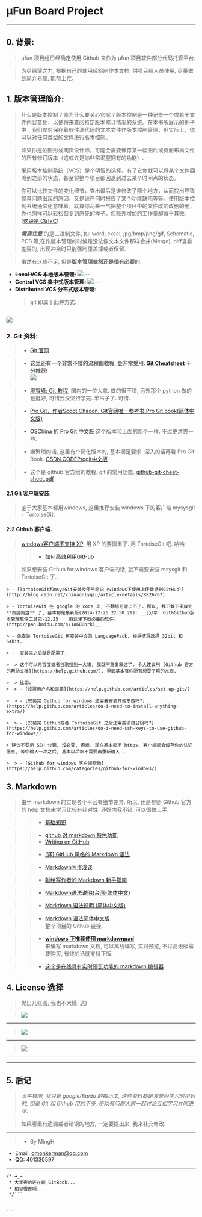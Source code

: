 #  μFun Board Project
---
## 0. 背景:   
> μfun 项目组已经确定使用 Github 来作为 μfun 项目软件部分代码托管平台.     
     
> 为尽绵薄之力, 根据自己的使用经验制作本文档, 供项目组人员使用, 尽量做到简介易懂, 能帮上忙.       

## 1. 版本管理简介:    

> 什么是版本控制？我为什么要关心它呢？版本控制是一种记录一个或若干文件内容变化，以便将来查阅特定版本修订情况的系统。在本书所展示的例子中，我们仅对保存着软件源代码的文本文件作版本控制管理，但实际上，你可以对任何类型的文件进行版本控制。    
    
> 如果你是位图形或网页设计师，可能会需要保存某一幅图片或页面布局文件的所有修订版本（这或许是你非常渴望拥有的功能）.    
    
>    采用版本控制系统（VCS）是个明智的选择。有了它你就可以将某个文件回溯到之前的状态，甚至将整个项目都回退到过去某个时间点的状态。    
    
>    你可以比较文件的变化细节，查出最后是谁修改了哪个地方，从而找出导致怪异问题出现的原因，又是谁在何时报告了某个功能缺陷等等。使用版本控制系统通常还意味着，就算你乱来一气把整个项目中的文件改的改删的删，你也照样可以轻松恢复到原先的样子。但额外增加的工作量却微乎其微。([这段是 Ctrl+C](https://code.csdn.net/help/CSDN_Code/progit/zh/01-introduction/01-chapter1))    


> __*需要注意*__ 的是二进制文件, 如: word, excel, jpg/bmp/png/gif, Schematic, PCB 等,在作版本管理的时候是没法像文本文件那样合并(Merge), diff查看差异的, 出现冲突时只能强制覆盖掉或者保留.    

> 虽然有这些不足, 但是**版本管理依然还是很有必要**的. 
     
 - __~~Local VCS 本地版本管理:~~__
  ![](https://code.csdn.net/CSDN_Code/progit/blob/master/figures/18333fig0101-tn.png)
--
 - __~~Central VCS 集中式版本管理:~~__
![](https://code.csdn.net/CSDN_Code/progit/blob/master/figures/18333fig0102-tn.png)
--
 - __Distributed VCS 分布式版本管理__:     
    > git 即属于此种方式.     

![](https://code.csdn.net/CSDN_Code/progit/blob/master/figures/18333fig0103-tn.png)
--

### 2. Git 资料:     

> -  [Git 官网](http://git-scm.com/)    

> -  __这里还有一个非常不错的流程图教程, 会非常受用. [Git Cheatsheet](http://ndpsoftware.com/git-cheatsheet.html#loc=index;)__  __十分推荐!__    
![](https://dn-coding-net-production-static.qbox.me/3304456c-3111-45db-9256-013816e6ac6a.png)

> -  [廖雪峰: Git 教程](http://www.liaoxuefeng.com/wiki/0013739516305929606dd18361248578c67b8067c8c017b000), 国内的一位大拿. 做的很不错, 另外那个 python 做的也挺好, 可惜我没坚持学完. 半吊子了. 可惜.    
    
> -  [Pro Git，作者Scoot Chacon. Git官网唯一参考书.Pro Git book(简体中文版)](http://git-scm.com/book/zh/v1)    
    
> - [OSChina 的 Pro Git 中文版](http://git.oschina.net/progit/index.html) 这个版本和上面的那个一样. 不过更清爽一些.     
    
> -  嫌繁琐的话, 这里有个简化版本的, 基本满足要求. 深入的话再看 Pro Git Book. [CSDN CODEProgit中文版](https://code.csdn.net/help/CSDN_Code/code_support/Progit_Index)
    
> - 这个是 github 官方给的教程, git 的常用功能. [github-git-cheat-sheet.pdf](https://training.github.com/kit/downloads/github-git-cheat-sheet.pdf)    
    

#### 2.1 Git 客户端安装.    
> 鉴于大家基本都用windows,  这里推荐安装 windows 下的客户端 mysysgit + TortoiseGit.     

#### 2.2 Github 客户端.    
> [windows客户端不支持 XP](https://help.github.com/articles/windows-xp-is-not-supported/). 用 XP 的要慎重了. 用 TortoiseGit 吧. 哈哈      

> > - [如何高效利用GitHub](http://www.yangzhiping.com/tech/github.html)      
    
> 如果想安装 Github for windows 客户端的话, 就不需要安装 msysgit 和 TortoiseGit 了.     

    > - [TortoiseGit和msysGit安装及使用笔记（windows下使用上传数据到GitHub）](http://blog.csdn.net/chinaonlyqiu/article/details/8826767)    
    
    > - TortoiseGit 在 google 的 code 上, 不翻墙可能上不了. 所以, 我下载下来放到 **百度网盘** 了, 基本都是最新版(2014-12-25 22:50:29): __[分享: Git&Github版本管理软件工具包-12.25    戳这里下载必要的软件](http://pan.baidu.com/s/1o6BOnrk)__    
    
    > - 先安装 TortoiseGit 再安装中文包 LanguagePack. 根据情况选择 32bit 和 64bit.     
    
    > -  安装完之后就是配置了.     

    >  > 这个可以再百度或者谷歌搜到一大堆, 我就不重复叙述了. 个人建议用 [Github 官方的帮助文档](https://help.github.com/). 里面基本有你所有想要了解的东西.     

    >  > 比如:    
    >  > - [设置用户名和邮箱](https://help.github.com/articles/set-up-git/)          
    
    >  > - [安装完 Github for windows 还需要安装其他东西吗?](https://help.github.com/articles/do-i-need-to-install-anything-extra/)    
    
    >  > - [安装完 Github或者 TortoiseGit 之后还需要项目公钥吗?](https://help.github.com/articles/do-i-need-ssh-keys-to-use-github-for-windows/)     
    
    > 建议不要用 SSH 公钥, 没必要, 麻烦. 现在基本都用 https. 客户端都会缓存你的认证信息, 等你输入一次之后, 基本以后都不需要再重新输入 .    
    
    >  > - [Github for windows 客户端帮助](https://help.github.com/categories/github-for-windows/)

## 3. Markdown 
>  由于 markdown 的实现各个平台有细节差异. 所以, 还是参照 Github 官方的 help 文档来学习比较有针对性. 还好内容不错. 可以很快上手.    

>   > -  [基础知识](https://help.github.com/articles/markdown-basics/)        

>   > -  [github 对 markdown 特色功能](https://help.github.com/articles/github-flavored-markdown/)    
>   > -  [Writing on GitHub](https://help.github.com/articles/writing-on-github/)      

>   > - [[译] GitHub 风格的 Markdown 语法](https://github.com/cssmagic/blog/issues/13)      

>   > -  [Markdown写作浅谈](http://www.yangzhiping.com/tech/r-markdown-knitr.html)        

>   > - [献给写作者的 Markdown 新手指南](http://www.jianshu.com/p/q81RER)    

>   > - [Markdown语法说明(台湾-繁体中文)](http://markdown.tw/)     

>   > - [Markdown 语法说明 (简体中文版)](https://github.com/riku/Markdown-Syntax-CN/blob/master/syntax.md)    

>   > - [Markdown 语法简体中文版](https://github.com/riku/Markdown-Syntax-CN)     
整个项目的 Github 链接.     

>   > - __[windows 下推荐使用 markdownpad ](http://markdownpad.com/)__    
来编写 markdown 文档, 可以离线编写, 实时预览, 不过高级版需要购买, 有钱的话就支持正版.    

>   > - [这个是在线具有实时预览功能的 markdown 编辑器](http://jbt.github.io/markdown-editor/)    
    
## 4. License 选择
> 抛出几张图,  我也不大懂. 逃)       

>  ![](http://image.beekka.com/blog/201105/bg2011050101.png)    
---
>  ![](http://hi.csdn.net/attachment/201105/25/0_1306296079vEDZ.gif)    
---
>  ![](http://hi.csdn.net/attachment/201105/25/0_13062960880Uov.gif)     
---


-------
## 5. 后记    
> _水平有限, 我只是 google/Baidu 的搬运工, 这些资料都是我曾经学习时用到的, 但是 Git 和 Github 用的不多, 所以有问题大家一起讨论互相学习共同进步._      

> 如果哪里有遗漏或者错误的地方, 一定要提出来, 我来补充修改.     

---
>  * By MingH
 * Email: omonkerman@qq.com
 * QQ: 401330597    
---   


```
/* →_→ 
 * 大半夜的还在玩 GitBook... 
 * 相见恨晚啊. 
 */```


---  
    
